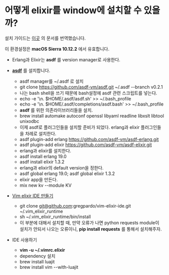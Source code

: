 # 어떻게 elixir를 window에 설치할 수 있을까?

설치 가이드는 [이곳](http://mendelowski.com/elixir/2016/09/11/elixir-installation-guide.html)
의 문서를 번역했습니다.

이 환경설정은 **macOS Sierra 10.12.2** 에서 유효합니다.

- Erlang과 Elixir는 **asdf** 를 version manager로 사용한다.
- **[asdf](https://github.com/asdf-vm/asdf)** 를 설치합니다.
  - asdf manager를 ~/.asdf 로 설치
  - git clone https://github.com/asdf-vm/asdf.git ~/.asdf --branch v0.2.1
  - 나는 bash shell을 쓰기 때문에 bash설정에 asdf 관련 스크립트를 넣는다.
  - echo -e '\n. $HOME/.asdf/asdf.sh' >> ~/.bash_profile
  - echo -e '\n. $HOME/.asdf/completions/asdf.bash' >> ~/.bash_profile
  - **asdf** 를 위한 의존라이브러리들을 설치.
  - brew install automake autoconf openssl libyaml readline libxslt libtool unixodbc
  - 이제 asdf로 플러그인들을 설치할 준비가 되었다. erlang과 elixir 플러그인들을 차례로 설치한다.
  - asdf plugin-add erlang https://github.com/asdf-vm/asdf-erlang.git
  - asdf plugin-add elixir https://github.com/asdf-vm/asdf-elixir.git
  - erlang과 elixir를 설치한다.
  - asdf install erlang 19.0
  - asdf install elixir 1.3.2
  - erlang과 elixir의 default version을 정한다.
  - asdf global erlang 19.0; asdf global elixir 1.3.2
  - elixir app을 만든다.
  - mix new kv --module KV

- [Vim elixir IDE 만들기](https://github.com/gregpardo/vim-elixir-ide)
  - git clone git@github.com:gregpardo/vim-elixir-ide.git ~/.vim_elixir_runtime
  - sh ~/.vim_elixir_runtime/bin/install
  - 이 부분에 대해서 설치할 때, 만약 오류가 나면 python requests module이 설치가 안되서 나오는 오류이니, **pip install requests** 를 통해서 설치해주자.

- IDE 사용하기
  - **vim -u ~/.vimrc.elixir**
  - dependency 설치
  - brew install luajit
  - brew install vim --with-luajit
